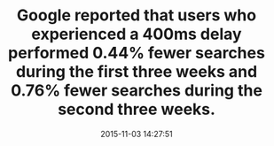 ---
layout: post
title:  "Google reported that users who experienced a 400ms delay performed 0.44% fewer searches during the first three weeks and 0.76% fewer searches during the second three weeks."
img:
 image: "google-logo.png"
 alt: "Google Logo"
storySource: "http://googleresearch.blogspot.com/2009/06/speed-matters.html"
date:   2015-11-03 14:27:51
tags:
 - search
 - engagement
 - "2009"
---